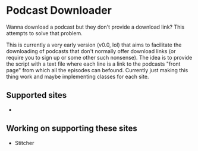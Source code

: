 # Podcast Downloader
Wanna download a podcast but they don't provide a download link? This attempts to solve that problem.

This is currently a very early version (v0.0, lol) that aims to facilitate the downloading of podcasts that don't normally offer download links (or require you to sign up or some other such nonsense). The idea is to provide the script with a text file where each line is a link to the podcasts "front page" from which all the episodes can befound. Currently just making this thing work and maybe implementing classes for each site.

## Supported sites
 - 

## Working on supporting these sites
 - Stitcher